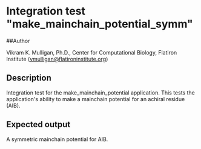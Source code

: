 # Integration test "make\_mainchain\_potential\_symm"

##Author

Vikram K. Mulligan, Ph.D., Center for Computational Biology, Flatiron Institute (vmulligan@flatironinstitute.org)

## Description

Integration test for the make\_mainchain\_potential application.  This tests the application's ability to make a
mainchain potential for an achiral residue (AIB).

## Expected output

A symmetric mainchain potential for AIB.
